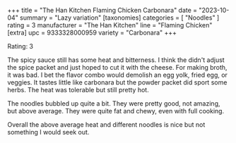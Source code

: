 +++
title = "The Han Kitchen Flaming Chicken Carbonara"
date = "2023-10-04"
summary = "Lazy variation"
[taxonomies]
categories = [ "Noodles" ]
rating = 3
manufacturer = "The Han Kitchen"
line = "Flaming Chicken"
[extra]
upc = 9333328000959
variety = "Carbonara"
+++

Rating: 3

The spicy sauce still has some heat and bitterness.
I think the didn't adjust the spice packet and just hoped to cut it with the cheese.
For making broth, it was bad.
I bet the flavor combo would demolish an egg yolk, fried egg, or veggies.
It tastes little like carbonara but the powder packet did sport some herbs.
The heat was tolerable but still pretty hot.

The noodles bubbled up quite a bit.
They were pretty good, not amazing, but above average.
They were quite fat and chewy, even with full cooking.

Overall the above average heat and different noodles is nice but not something I would seek out.
